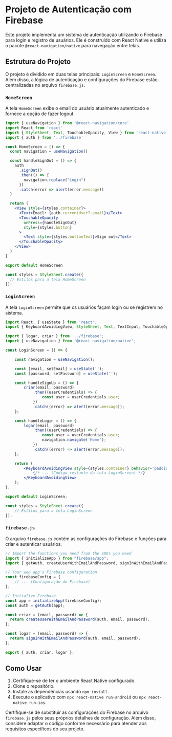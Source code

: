 # Projeto de Autenticação com Firebase

Este projeto implementa um sistema de autenticação utilizando o Firebase para login e registro de usuários. Ele é construído com React Native e utiliza o pacote `@react-navigation/native` para navegação entre telas.

## Estrutura do Projeto

O projeto é dividido em duas telas principais: `LoginScreen` e `HomeScreen`. Além disso, a lógica de autenticação e configurações do Firebase estão centralizadas no arquivo `firebase.js`.

### `HomeScreen`

A tela `HomeScreen` exibe o email do usuário atualmente autenticado e fornece a opção de fazer logout.

```jsx
import { useNavigation } from '@react-navigation/core'
import React from 'react'
import { StyleSheet, Text, TouchableOpacity, View } from 'react-native'
import { auth } from '../firebase'

const HomeScreen = () => {
  const navigation = useNavigation()

  const handleSignOut = () => {
    auth
      .signOut()
      .then(() => {
        navigation.replace("Login")
      })
      .catch(error => alert(error.message))
  }

  return (
    <View style={styles.container}>
      <Text>Email: {auth.currentUser?.email}</Text>
      <TouchableOpacity
        onPress={handleSignOut}
        style={styles.button}
      >
        <Text style={styles.buttonText}>Sign out</Text>
      </TouchableOpacity>
    </View>
  )
}

export default HomeScreen

const styles = StyleSheet.create({
  // Estilos para a tela HomeScreen
});
```

### `LoginScreen`

A tela `LoginScreen` permite que os usuários façam login ou se registrem no sistema.

```jsx
import React, { useState } from 'react';
import { KeyboardAvoidingView, StyleSheet, Text, TextInput, TouchableOpacity, View } from 'react-native';

import { logar, criar } from '../firebase';
import { useNavigation } from '@react-navigation/native';

const LoginScreen = () => {

    const navigation = useNavigation();

    const [email, setEmail] = useState('');
    const [password, setPassword] = useState('');

    const handleSignUp = () => {
        criar(email, password)
            .then((userCredentials) => {
                const user = userCredentials.user;
            })
            .catch((error) => alert(error.message));
    };

    const handleLogin = () => {
        logar(email, password)
            .then((userCredentials) => {
                const user = userCredentials.user;
                navigation.navigate('Home');
            })
            .catch((error) => alert(error.message));
    };

    return (
        <KeyboardAvoidingView style={styles.container} behavior='padding'>
            {/* ... (Código restante da tela LoginScreen) */}
        </KeyboardAvoidingView>
    );
};

export default LoginScreen;

const styles = StyleSheet.create({
    // Estilos para a tela LoginScreen
});
```

### `firebase.js`

O arquivo `firebase.js` contém as configurações do Firebase e funções para criar e autenticar usuários.

```javascript
// Import the functions you need from the SDKs you need
import { initializeApp } from "firebase/app";
import { getAuth, createUserWithEmailAndPassword, signInWithEmailAndPassword } from "firebase/auth";

// Your web app's Firebase configuration
const firebaseConfig = {
    // ... (Configuração do Firebase)
};

// Initialize Firebase
const app = initializeApp(firebaseConfig);
const auth = getAuth(app);

const criar = (email, password) => {
  return createUserWithEmailAndPassword(auth, email, password);
};

const logar = (email, password) => {
  return signInWithEmailAndPassword(auth, email, password);
};

export { auth, criar, logar };
```

## Como Usar

1. Certifique-se de ter o ambiente React Native configurado.
2. Clone o repositório.
3. Instale as dependências usando `npm install`.
4. Execute o aplicativo com `npx react-native run-android` ou `npx react-native run-ios`.

Certifique-se de substituir as configurações do Firebase no arquivo `firebase.js` pelos seus próprios detalhes de configuração. Além disso, considere adaptar o código conforme necessário para atender aos requisitos específicos do seu projeto.
